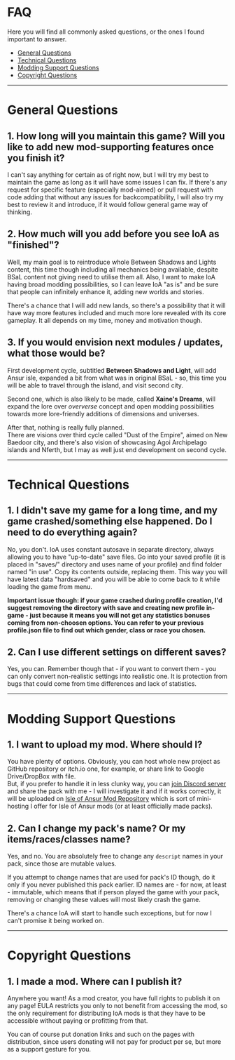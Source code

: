 # FAQ
Here you will find all commonly asked questions, or the ones I found important to answer.

* [General Questions](faq.md#general-questions)
* [Technical Questions](faq.md#technical-questions)
* [Modding Support Questions](faq.md#modding-support-questions)
* [Copyright Questions](faq.md#copyright-questions)

***

# General Questions
## 1. How long will you maintain this game? Will you like to add new mod-supporting features once you finish it?
I can't say anything for certain as of right now, but I will try my best to maintain 
the game as long as it will have some issues I can fix. If there's any request for 
specific feature (especially mod-aimed) or pull request with code adding that without 
any issues for backcompatibility, I will also try my best to review it and introduce, 
if it would follow general game way of thinking.

## 2. How much will you add before you see IoA as "finished"?
Well, my main goal is to reintroduce whole Between Shadows and Lights content, this time
though including all mechanics being available, despite BSaL content not giving need
to utilise them all. Also, I want to make IoA having broad modding possibilities, so
I can leave IoA "as is" and be sure that people can infinitely enhance it, adding new
worlds and stories.

There's a chance that I will add new lands, so there's a possibility that it will have 
way more features included and much more lore revealed with its core gameplay. 
It all depends on my time, money and motivation though.

## 3. If you would envision next modules / updates, what those would be?
First development cycle, subtitled **Between Shadows and Light**, will add Ansur isle,
expanded a bit from what was in original BSaL - so, this time you will be able to travel
through the island, and visit second city.  

Second one, which is also likely to be made, called **Xaine's Dreams**, will expand
the lore over *oververse* concept and open modding possibilities towards more lore-friendly
additions of dimensions and universes.  

After that, nothing is really fully planned.   
There are visions over third cycle called "Dust of the Empire", aimed on New Baedoor city, 
and there's also vision of showcasing Agoi Archipelago islands and Nferth, but I may 
as well just end development on second cycle.

***

# Technical Questions
## 1. I didn't save my game for a long time, and my game crashed/something else happened. Do I need to do everything again?
No, you don't. IoA uses constant autosave in separate directory, 
always allowing you to have "up-to-date" save files.
Go into your saved profile (it is placed in "saves/" directory and 
uses name of your profile) and find folder named "in use". 
Copy its contents outside, replacing them. 
This way you will have latest data "hardsaved" and you will be able to 
come back to it while loading the game from menu.

**Important issue though: if your game crashed during profile creation, 
I'd suggest removing the directory with save and creating new profile in-game - 
just because it means you will not get any statistics bonuses coming from 
non-choosen options. You can refer to your previous profile.json file to 
find out which gender, class or race you chosen.**

## 2. Can I use different settings on different saves?
Yes, you can. Remember though that - if you want to convert them - 
you can only convert non-realistic settings into realistic one. 
It is protection from bugs that could come from time differences and lack of 
statistics.

***

# Modding Support Questions
## 1. I want to upload my mod. Where should I?
You have plenty of options. Obviously, you can host whole new project as GitHub
repository or itch.io one, for example, or share link to Google Drive/DropBox with file.  
But, if you prefer to handle it in less clunky way, you can [join Discord server](https://discord.gg/GbTw9KqnrE)
and share the pack with me - I will investigate it and if it works correctly, it will
be uploaded on [Isle of Ansur Mod Repository](https://github.com/Toma400/Isle_of_Ansur_Mods_Repository)
which is sort of mini-hosting I offer for Isle of Ansur mods (or at least officially
made packs).

## 2. Can I change my pack's name? Or my items/races/classes name?
Yes, and no. You are absolutely free to change any `descript` names in your pack,
since those are mutable values. 

If you attempt to change names that are used for pack's ID though, do it only 
if you never published this pack earlier. ID names are - for now, at least - immutable,
which means that if person played the game with your pack, removing or changing these
values will most likely crash the game.

There's a chance IoA will start to handle such exceptions, but for now I can't promise
it being worked on.

***

# Copyright Questions
## 1. I made a mod. Where can I publish it?
Anywhere you want! As a mod creator, you have full rights to publish it on any page!
EULA restricts you only to not benefit from accessing the mod, so the only requirement
for distributing IoA mods is that they have to be accessible without paying or profitting
from that. 

You can of course put donation links and such on the pages with distribution,
since users donating will not pay for product per se, but more as a support gesture for
you.